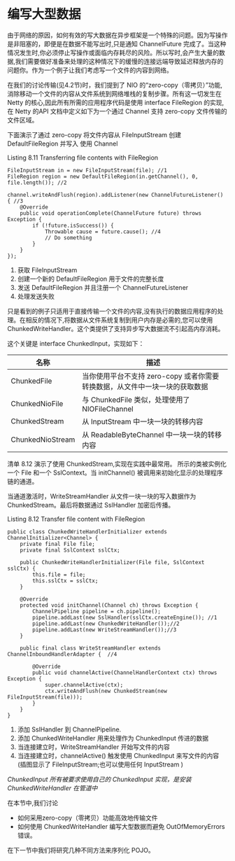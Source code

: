 编写大型数据
====

由于网络的原因，如何有效的写大数据在异步框架是一个特殊的问题。因为写操作是非阻塞的，即便是在数据不能写出时,只是通知 ChannelFuture 完成了。当这种情况发生时,你必须停止写操作或面临内存耗尽的风险。所以写时,会产生大量的数据,我们需要做好准备来处理的这种情况下的缓慢的连接远端导致延迟释放内存的问题你。作为一个例子让我们考虑写一个文件的内容到网络。

在我们的讨论传输(见4.2节)时，我们提到了 NIO 的“zero-copy（零拷贝）”功能,消除移动一个文件的内容从文件系统到网络堆栈的复制步骤。所有这一切发生在 Netty 的核心,因此所有所需的应用程序代码是使用 interface FileRegion 的实现,在 Netty 的API 文档中定义如下为一个通过 Channel 支持 zero-copy 文件传输的文件区域。

下面演示了通过 zero-copy 将文件内容从 FileInputStream 创建 DefaultFileRegion 并写入  使用 Channel

Listing 8.11 Transferring file contents with FileRegion

	FileInputStream in = new FileInputStream(file); //1
    FileRegion region = new DefaultFileRegion(in.getChannel(), 0, file.length()); //2

    channel.writeAndFlush(region).addListener(new ChannelFutureListener() { //3
        @Override
        public void operationComplete(ChannelFuture future) throws Exception {
            if (!future.isSuccess()) {
                Throwable cause = future.cause(); //4
                // Do something
            }
        }
    });

1. 获取 FileInputStream
2. 创建一个新的 DefaultFileRegion 用于文件的完整长度
3. 发送 DefaultFileRegion 并且注册一个 ChannelFutureListener
4. 处理发送失败

只是看到的例子只适用于直接传输一个文件的内容,没有执行的数据应用程序的处理。在相反的情况下,将数据从文件系统复制到用户内存是必需的,您可以使用 ChunkedWriteHandler。这个类提供了支持异步写大数据流不引起高内存消耗。

这个关键是 interface ChunkedInput，实现如下：

名称 | 描述
-----|----
ChunkedFile | 当你使用平台不支持 zero-copy 或者你需要转换数据，从文件中一块一块的获取数据
ChunkedNioFile | 与 ChunkedFile 类似，处理使用了NIOFileChannel
ChunkedStream | 从 InputStream 中一块一块的转移内容
ChunkedNioStream | 从 ReadableByteChannel 中一块一块的转移内容

清单 8.12 演示了使用 ChunkedStream,实现在实践中最常用。
所示的类被实例化一个 File 和一个 SslContext。当 initChannel() 被调用来初始化显示的处理程序链的通道。

当通道激活时，WriteStreamHandler 从文件一块一块的写入数据作为ChunkedStream。最后将数据通过 SslHandler 加密后传播。

Listing 8.12 Transfer file content with FileRegion

    public class ChunkedWriteHandlerInitializer extends ChannelInitializer<Channel> {
        private final File file;
        private final SslContext sslCtx;
        
        public ChunkedWriteHandlerInitializer(File file, SslContext sslCtx) {
            this.file = file;
            this.sslCtx = sslCtx;
        }
    
        @Override
        protected void initChannel(Channel ch) throws Exception {
            ChannelPipeline pipeline = ch.pipeline();
            pipeline.addLast(new SslHandler(sslCtx.createEngine()); //1
            pipeline.addLast(new ChunkedWriteHandler());//2
            pipeline.addLast(new WriteStreamHandler());//3
        }
    
        public final class WriteStreamHandler extends ChannelInboundHandlerAdapter {  //4
    
            @Override
            public void channelActive(ChannelHandlerContext ctx) throws Exception {
                super.channelActive(ctx);
                ctx.writeAndFlush(new ChunkedStream(new FileInputStream(file)));
            }
        }
    }
    
    
1. 添加 SslHandler 到 ChannelPipeline.
2. 添加 ChunkedWriteHandler 用来处理作为 ChunkedInput 传进的数据
3. 当连接建立时，WriteStreamHandler 开始写文件的内容
4. 当连接建立时，channelActive() 触发使用 ChunkedInput 来写文件的内容 (插图显示了 FileInputStream;也可以使用任何 InputStream )

*ChunkedInput*
*所有被要求使用自己的 ChunkedInput 实现，是安装ChunkedWriteHandler 在管道中*

在本节中,我们讨论
* 如何采用zero-copy（零拷贝）功能高效地传输文件
* 如何使用 ChunkedWriteHandler 编写大型数据而避免 OutOfMemoryErrors 错误。

在下一节中我们将研究几种不同方法来序列化 POJO。